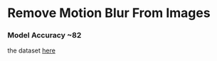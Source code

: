 # Remove Motion Blur From Images

### Model Accuracy ~82

the dataset [here](https://www.kaggle.com/datasets/kwentar/blur-dataset)
